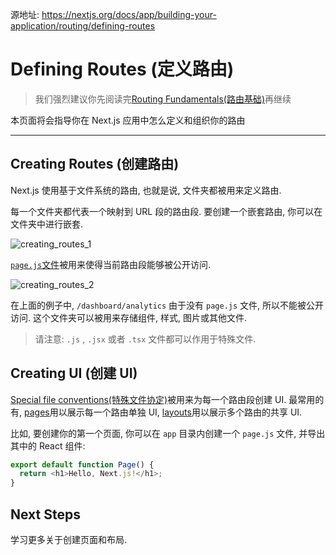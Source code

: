 源地址: https://nextjs.org/docs/app/building-your-application/routing/defining-routes

# Defining Routes (定义路由)

> 我们强烈建议你先阅读完[Routing Fundamentals(路由基础)](https://nextjs.org/docs/app/building-your-application/routing)再继续

本页面将会指导你在 Next.js 应用中怎么定义和组织你的路由

---

## Creating Routes (创建路由)

Next.js 使用基于文件系统的路由, 也就是说, 文件夹都被用来定义路由.

每一个文件夹都代表一个映射到 URL 段的路由段. 要创建一个嵌套路由, 你可以在文件夹中进行嵌套.

![creating_routes_1](https://nextjs.org/_next/image?url=%2Fdocs%2Flight%2Froute-segments-to-path-segments.png&w=1920&q=75&dpl=dpl_9EKEbD7jAviauyTffgoEyAkQSGtP)

[`page.js`文件](https://nextjs.org/docs/app/building-your-application/routing/pages-and-layouts#pages)被用来使得当前路由段能够被公开访问.

![creating_routes_2](https://nextjs.org/_next/image?url=%2Fdocs%2Flight%2Fdefining-routes.png&w=1920&q=75&dpl=dpl_9EKEbD7jAviauyTffgoEyAkQSGtP)

在上面的例子中, `/dashboard/analytics` 由于没有 `page.js` 文件, 所以不能被公开访问. 这个文件夹可以被用来存储组件, 样式, 图片或其他文件.

> 请注意: `.js` , `.jsx` 或者 `.tsx` 文件都可以作用于特殊文件.

## Creating UI (创建 UI)

[Special file conventions(特殊文件协定)](https://nextjs.org/docs/app/building-your-application/routing#file-conventions)被用来为每一个路由段创建 UI. 最常用的有, [pages](https://nextjs.org/docs/app/building-your-application/routing/pages-and-layouts#pages)用以展示每一个路由单独 UI, [layouts](https://nextjs.org/docs/app/building-your-application/routing/pages-and-layouts#layouts)用以展示多个路由的共享 UI.

比如, 要创建你的第一个页面, 你可以在 `app` 目录内创建一个 `page.js` 文件, 并导出其中的 React 组件:

```typescript
export default function Page() {
  return <h1>Hello, Next.js!</h1>;
}
```

## Next Steps

学习更多关于创建页面和布局.
